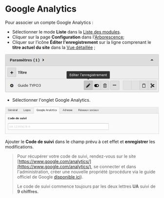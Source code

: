 # Google Analytics

Pour associer un compte Google Analytics :

* Sélectionner le mode **Liste** dans la [Liste des modules](../premiers-pas/se-reperer-dans-le-backend.md).
* Cliquer sur la page **Configuration** dans l'[Arborescence](../premiers-pas/se-reperer-dans-le-backend.md);
* Cliquer sur l’icône **Éditer l'enregistrement** sur la ligne comprenant le **titre actuel du site** dans la [Vue détaillée](../premiers-pas/se-reperer-dans-le-backend.md) ;

![](../../.gitbook/assets/config_edit.png)

* Sélectionner l'onglet Google Analytics.

![](../../.gitbook/assets/edit_google_analytics.png)

Ajouter le **Code de suivi** dans le champ prévu à cet effet et **enregistrer** les modifications.

> Pour récupérer votre code de suivi, rendez-vous sur le site [https://www.google.com/analytics/](https://www.google.com/analytics/), se connecter et dans l'administration, créer une nouvelle propriété \(procédure via le guide officiel de Google [disponible ici](https://support.google.com/analytics/answer/1042508?hl=fr&ref_topic=1009620)\).
>
> Le code de suivi commence toujours par les deux lettres **UA** suivi de **9 chiffres.**


